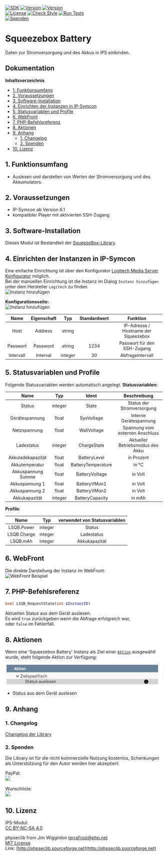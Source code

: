 [![SDK](https://img.shields.io/badge/Symcon-PHPModul-red.svg)](https://www.symcon.de/service/dokumentation/entwicklerbereich/sdk-tools/sdk-php/)
[![Version](https://img.shields.io/badge/Modul%20Version-3.80-blue.svg)](https://community.symcon.de/t/modul-squeezebox-release/46937)
[![Version](https://img.shields.io/badge/Symcon%20Version-6.1%20%3E-green.svg)](https://www.symcon.de/service/dokumentation/installation/migrationen/v60-v61-q1-2022/)  
[![License](https://img.shields.io/badge/License-CC%20BY--NC--SA%204.0-green.svg)](https://creativecommons.org/licenses/by-nc-sa/4.0/)
[![Check Style](https://github.com/Nall-chan/SqueezeBox/workflows/Check%20Style/badge.svg)](https://github.com/Nall-chan/SqueezeBox/actions) [![Run Tests](https://github.com/Nall-chan/SqueezeBox/workflows/Run%20Tests/badge.svg)](https://github.com/Nall-chan/SqueezeBox/actions)  
[![Spenden](https://www.paypalobjects.com/de_DE/DE/i/btn/btn_donate_SM.gif)](#2-spenden)  
# Squeezebox Battery  <!-- omit in toc -->
Daten zur Stromversorgung und des Akkus in IPS einbinden.  

## Dokumentation  <!-- omit in toc -->

**Inhaltsverzeichnis**

- [1. Funktionsumfang](#1-funktionsumfang)
- [2. Voraussetzungen](#2-voraussetzungen)
- [3. Software-Installation](#3-software-installation)
- [4. Einrichten der Instanzen in IP-Symcon](#4-einrichten-der-instanzen-in-ip-symcon)
- [5. Statusvariablen und Profile](#5-statusvariablen-und-profile)
- [6. WebFront](#6-webfront)
- [7. PHP-Befehlsreferenz](#7-php-befehlsreferenz)
- [8. Aktionen](#8-aktionen)
- [9. Anhang](#9-anhang)
  - [1. Changelog](#1-changelog)
  - [2. Spenden](#2-spenden)
- [10. Lizenz](#10-lizenz)

## 1. Funktionsumfang

 - Auslesen und darstellen von Werten der Stromversorgung und des Akkumulators.  

## 2. Voraussetzungen

 - IP-Symcon ab Version 6.1
 - kompatibler Player mit aktivierten SSH-Zugang  

## 3. Software-Installation

  Dieses Modul ist Bestandteil der [SqueezeBox-Library](../README.md#3-software-installation).  

## 4. Einrichten der Instanzen in IP-Symcon

Eine einfache Einrichtung ist über den Konfigurator [Logitech Media Server Konfigurator](../LMSConfigurator/README.md) möglich.  
Bei der manuellen Einrichtung ist die Instanz im Dialog `Instanz hinzufügen` unter dem Hersteller `Logitech` zu finden.  
![Instanz hinzufügen](imgs/add1.png)  

**Konfigurationsseite:**  
![Instanz hinzufügen](imgs/conf1.png)  

|   Name    | Eigenschaft |   Typ   | Standardwert |               Funktion               |
| :-------: | :---------: | :-----: | :----------: | :----------------------------------: |
|   Host    |   Address   | string  |              | IP-Adresse / Hostname der Squeezebox |
| Passwort  |  Password   | string  |     1234     |     Passwort für den SSH-Zugang      |
| Intervall |  Interval   | integer |      30      |           Abfrageintervall           |


## 5. Statusvariablen und Profile

Folgende Statusvariablen werden automatisch angelegt.
**Statusvariablen:**  

|        Name        |   Typ   |       Ident        |           Beschreibung           |
| :----------------: | :-----: | :----------------: | :------------------------------: |
|       Status       | integer |       State        |    Status der Stromversorgung    |
|   Gerätespannung   |  float  |     SysVoltage     |      Interne Gerätespannung      |
|    Netzspannung    |  float  |    WallVoltage     | Spannung vom externen Anschluss  |
|     Ladestatus     | integer |    ChargeState     | Aktueller Betriebsmodus des Akku |
| Akkuladekapazität  |  float  |    BatteryLevel    |            in Prozent            |
|   Akkutemperatur   |  float  | BatteryTemperature |              in °C               |
| Akkuspannung Summe |  float  |   BatteryVoltage   |             in Volt              |
|   Akkuspannung 1   |  float  |    BatteryVMon1    |             in Volt              |
|   Akkuspannung 2   |  float  |    BatteryVMon2    |             in Volt              |
|   Akkukapazität    | integer |  BatteryCapacity   |              in mAh              |

**Profile**:

|    Name     |   Typ   | verwendet von Statusvariablen |
| :---------: | :-----: | :---------------------------: |
| LSQB.Power  | integer |            Status             |
| LSQB.Charge | integer |          Ladestatus           |
|  LSQB.mAh   | integer |         Akkukapazität         |


## 6. WebFront

Die direkte Darstellung der Instanz im WebFront:  
![WebFront Beispiel](imgs/wf1.png)  

## 7. PHP-Befehlsreferenz

```php
bool LSQB_RequestState(int $InstanzID)
```
Aktuellen Status aus dem Gerät auslesen.  
Es wird `true` zurückgeben wenn die Abfrage erfolgreich war,  
oder `false` im Fehlerfall.  


## 8. Aktionen

Wenn eine 'Squeezebox Battery' Instanz als Ziel einer [`Aktion`](https://www.symcon.de/service/dokumentation/konzepte/automationen/ablaufplaene/aktionen/) ausgewählt wurde, steht folgende Aktion zur Verfügung:  

![Aktionen](imgs/actions.png)  

* Status aus dem Gerät auslesen

## 9. Anhang

### 1. Changelog

[Changelog der Library](../README.md#3-changelog)

### 2. Spenden

Die Library ist für die nicht kommerzielle Nutzung kostenlos, Schenkungen als Unterstützung für den Autor werden hier akzeptiert:  

  PayPal:  
<a href="https://www.paypal.com/donate?hosted_button_id=G2SLW2MEMQZH2" target="_blank"><img src="https://www.paypalobjects.com/de_DE/DE/i/btn/btn_donate_LG.gif" border="0" /></a>  

  Wunschliste:  
<a href="https://www.amazon.de/hz/wishlist/ls/YU4AI9AQT9F?ref_=wl_share" target="_blank"><img src="https://upload.wikimedia.org/wikipedia/commons/4/4a/Amazon_icon.svg" border="0" width="100"/></a>  

## 10. Lizenz

  IPS-Modul:  
  [CC BY-NC-SA 4.0](https://creativecommons.org/licenses/by-nc-sa/4.0/)  

  phpseclib from Jim Wigginton <terrafrost@php.net>  
   [MIT License](http://www.opensource.org/licenses/mit-license.html)  
   Link: [http://phpseclib.sourceforge.net](http://phpseclib.sourceforge.net)  
 